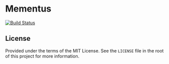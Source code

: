 # Mementus

[![Build Status](https://travis-ci.org/maetl/mementus.svg?branch=master)](https://travis-ci.org/maetl/mementus)

## License

Provided under the terms of the MIT License. See the `LICENSE` file in the root of this project for more information.
